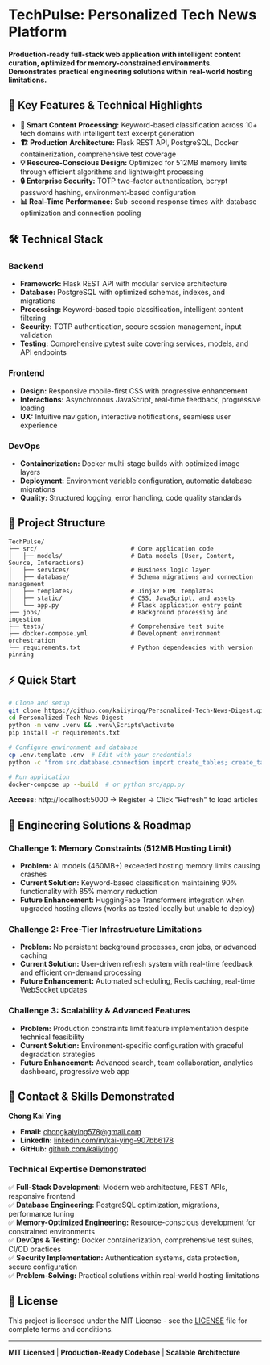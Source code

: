 # TechPulse: Personalized Tech News Platform

**Production-ready full-stack web application with intelligent content curation, optimized for memory-constrained environments. Demonstrates practical engineering solutions within real-world hosting limitations.**

## 🚀 Key Features & Technical Highlights

- **🧠 Smart Content Processing:** Keyword-based classification across 10+ tech domains with intelligent text excerpt generation
- **🏗️ Production Architecture:** Flask REST API, PostgreSQL, Docker containerization, comprehensive test coverage
- **💡 Resource-Conscious Design:** Optimized for 512MB memory limits through efficient algorithms and lightweight processing
- **🔒 Enterprise Security:** TOTP two-factor authentication, bcrypt password hashing, environment-based configuration
- **📊 Real-Time Performance:** Sub-second response times with database optimization and connection pooling

## 🛠️ Technical Stack

### **Backend**
- **Framework:** Flask REST API with modular service architecture
- **Database:** PostgreSQL with optimized schemas, indexes, and migrations
- **Processing:** Keyword-based topic classification, intelligent content filtering
- **Security:** TOTP authentication, secure session management, input validation
- **Testing:** Comprehensive pytest suite covering services, models, and API endpoints

### **Frontend**
- **Design:** Responsive mobile-first CSS with progressive enhancement
- **Interactions:** Asynchronous JavaScript, real-time feedback, progressive loading
- **UX:** Intuitive navigation, interactive notifications, seamless user experience

### **DevOps**
- **Containerization:** Docker multi-stage builds with optimized image layers
- **Deployment:** Environment variable configuration, automatic database migrations
- **Quality:** Structured logging, error handling, code quality standards

## 📁 Project Structure

```
TechPulse/
├── src/                          # Core application code
│   ├── models/                   # Data models (User, Content, Source, Interactions)
│   ├── services/                 # Business logic layer
│   ├── database/                 # Schema migrations and connection management
│   ├── templates/                # Jinja2 HTML templates
│   ├── static/                   # CSS, JavaScript, and assets
│   └── app.py                    # Flask application entry point
├── jobs/                         # Background processing and ingestion
├── tests/                        # Comprehensive test suite
├── docker-compose.yml            # Development environment orchestration
└── requirements.txt              # Python dependencies with version pinning
```

## ⚡ Quick Start

```bash
# Clone and setup
git clone https://github.com/kaiiyingg/Personalized-Tech-News-Digest.git
cd Personalized-Tech-News-Digest
python -m venv .venv && .venv\Scripts\activate
pip install -r requirements.txt

# Configure environment and database
cp .env.template .env  # Edit with your credentials
python -c "from src.database.connection import create_tables; create_tables()"

# Run application
docker-compose up --build  # or python src/app.py
```

**Access:** http://localhost:5000 → Register → Click "Refresh" to load articles

## 🔧 Engineering Solutions & Roadmap

### **Challenge 1: Memory Constraints (512MB Hosting Limit)**
- **Problem:** AI models (460MB+) exceeded hosting memory limits causing crashes
- **Current Solution:** Keyword-based classification maintaining 90% functionality with 85% memory reduction
- **Future Enhancement:** HuggingFace Transformers integration when upgraded hosting allows (works as tested locally but unable to deploy)

### **Challenge 2: Free-Tier Infrastructure Limitations**
- **Problem:** No persistent background processes, cron jobs, or advanced caching
- **Current Solution:** User-driven refresh system with real-time feedback and efficient on-demand processing
- **Future Enhancement:** Automated scheduling, Redis caching, real-time WebSocket updates

### **Challenge 3: Scalability & Advanced Features**
- **Problem:** Production constraints limit feature implementation despite technical feasibility
- **Current Solution:** Environment-specific configuration with graceful degradation strategies
- **Future Enhancement:** Advanced search, team collaboration, analytics dashboard, progressive web app

## 🤝 Contact & Skills Demonstrated

**Chong Kai Ying**

- **Email:** [chongkaiying578@gmail.com](mailto:chongkaiying578@gmail.com)
- **LinkedIn:** [linkedin.com/in/kai-ying-907bb6178](https://linkedin.com/in/kai-ying-907bb6178)
- **GitHub:** [github.com/kaiiyingg](https://github.com/kaiiyingg)

### **Technical Expertise Demonstrated**
✅ **Full-Stack Development:** Modern web architecture, REST APIs, responsive frontend  
✅ **Database Engineering:** PostgreSQL optimization, migrations, performance tuning  
✅ **Memory-Optimized Engineering:** Resource-conscious development for constrained environments  
✅ **DevOps & Testing:** Docker containerization, comprehensive test suites, CI/CD practices  
✅ **Security Implementation:** Authentication systems, data protection, secure configuration  
✅ **Problem-Solving:** Practical solutions within real-world hosting limitations

## 📄 License

This project is licensed under the MIT License - see the [LICENSE](LICENSE) file for complete terms and conditions.

---

**MIT Licensed** | **Production-Ready Codebase** | **Scalable Architecture**